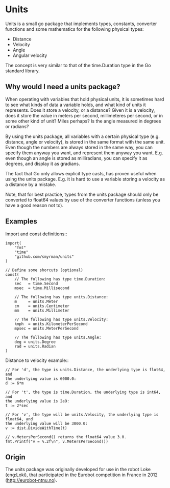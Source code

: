 Units
=====

Units is a small go package that implements types, constants, converter
functions and some mathematics for the following physical types:

* Distance
* Velocity
* Angle
* Angular velocity

The concept is very similar to that of the time.Duration type in the Go
standard library.

Why would I need a units package?
---------------------------------

When operating with variables that hold physical units, it is sometimes hard to
see what kinds of data a variable holds, and what kind of units it represents.
Does it store a velocity, or a distance? Given it is a velocity, does it store
the value in meters per second, millimeteres per second, or in some other kind
of unit? Miles perhaps? Is the angle measured in degrees or radians?

By using the units package, all variables with a certain physical type (e.g.
distance, angle or velocity), is stored in the same format with the same unit.
Even though the numbers are always stored in the same way, you can specify them
anyway you want, and represent them anyway you want.  E.g. even though an angle
is stored as milliradians, you can specify it as degrees, and display it as
gradians.

The fact that Go only allows explicit type casts, has proven useful when using
the units package. E.g. it is hard to use a variable storing a velocity as a
distance by a mistake.

Note, that for best practice, types from the units package should only be
converted to float64 values by use of the converter functions (unless you have
a good reason not to).

Examples
--------

Import and const definitions::

	import(
		"fmt"
		"time"
		"github.com/smyrman/units"
	)

	// Define some shorcuts (optional)
	const(
		// The following has type time.Duration:
		sec   = time.Second
		msec  = time.Millisecond

		// The following has type units.Distance:
		m     = units.Meter
		cm    = units.Centimeter
		mm    = units.Millimeter

		// The following has type units.Velocity:
		kmph  = units.KilometerPerSecond
		mpsec = units.MeterPerSecond

		// The following has type units.Angle:
		deg = units.Degree
		rad = units.Radian
	)

Distance to velocity example::

    // For 'd', the type is units.Distance, the underlying type is flot64, and
    the underlying value is 6000.0:
    d := 6*m

    // For 't', the type is time.Duration, the underlying type is int64, and
    the underlying value is 2e9:
    t := 2*sec

    // For 'v', the type will be units.Velocity, the underlying type is float64, and
    the underlying value will be 3000.0:
    v := dist.DivideWithTime(t)

    // v.MetersPerSecond() returns the float64 value 3.0.
    fmt.Printf("v = %.2f\n", v.MetersPerSecond())

Origin
------

The units package was originally developed for use in the robot Loke
(eng:Loki), that participated in the Eurobot competition in France in 2012
(http://eurobot-ntnu.no).

